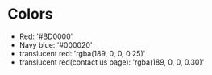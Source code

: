 # Colors
- Red: '#BD0000'
- Navy blue: '#000020'
- translucent red: 'rgba(189, 0, 0, 0.25)'
- translucent red(contact us page): 'rgba(189, 0, 0, 0.30)'
